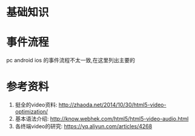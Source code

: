 # 基础知识

# 事件流程

pc android ios 的事件流程不太一致,在这里列出主要的




# 参考资料

1. 挺全的video资料: http://zhaoda.net/2014/10/30/html5-video-optimization/
2. 基本语法介绍: http://know.webhek.com/html5/html5-video-audio.html
3. 各终端video的研究: https://yq.aliyun.com/articles/4268